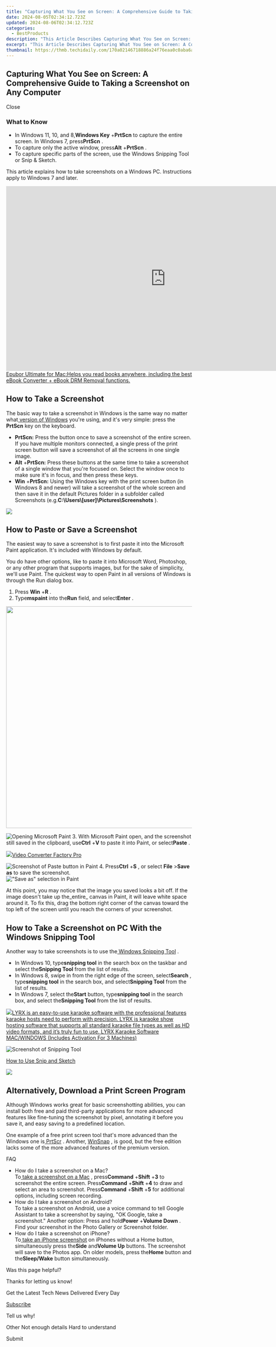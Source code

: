 ```yaml
---
title: "Capturing What You See on Screen: A Comprehensive Guide to Taking a Screenshot on Any Computer"
date: 2024-08-05T02:34:12.723Z
updated: 2024-08-06T02:34:12.723Z
categories:
  - BestProducts
description: "This Article Describes Capturing What You See on Screen: A Comprehensive Guide to Taking a Screenshot on Any Computer"
excerpt: "This Article Describes Capturing What You See on Screen: A Comprehensive Guide to Taking a Screenshot on Any Computer"
thumbnail: https://thmb.techidaily.com/170a02146718886a24f76eaa0c0aba6ab58e23eceef32078422970e554d48bd8.jpg
---
```


## Capturing What You See on Screen: A Comprehensive Guide to Taking a Screenshot on Any Computer

Close 

###  What to Know

* In Windows 11, 10, and 8,**Windows Key** +**PrtScn** to capture the entire screen. In Windows 7, press**PrtScn** .
* To capture only the active window, press**Alt** +**PrtScn** .
* To capture specific parts of the screen, use the Windows Snipping Tool or Snip & Sketch.

 This article explains how to take screenshots on a Windows PC. Instructions apply to Windows 7 and later.

<!-- affiliate ads begin -->
<a href="https://secure.2checkout.com/order/checkout.php?PRODS=4599952&QTY=1&AFFILIATE=108875&CART=1"><iframe width="864" height="500" src="https://www.youtube.com/embed/jVnfr5HudQw" title="The Latest and Easiest Solution to Remove Kindle DRM on Windows (without Degrading)" frameborder="0" allow="accelerometer; autoplay; clipboard-write; encrypted-media; gyroscope; picture-in-picture; web-share" referrerpolicy="strict-origin-when-cross-origin" allowfullscreen></iframe>Epubor Ultimate for Mac:Helps you read books anywhere, including the best eBook Converter + eBook DRM Removal functions.</a>
<!-- affiliate ads end -->
##  How to Take a Screenshot 

 The basic way to take a screenshot in Windows is the same way no matter what[ version of Windows](https://www.lifewire.com/what-version-of-windows-do-i-have-2624927) you're using, and it's very simple: ​press the **PrtScn**  key on the keyboard.

* **PrtScn:** Press the button once to save a screenshot of the entire screen. If you have multiple monitors connected, a single press of the print screen button will save a screenshot of all the screens in one single image.
* **Alt** +**PrtScn:** Press these buttons at the same time to take a screenshot of a single window that you're focused on. Select the window once to make sure it's in focus, and then press these keys.
* **Win** +**PrtScn:** Using the Windows key with the print screen button (in Windows 8 and newer) will take a screenshot of the whole screen and then save it in the default Pictures folder in a subfolder called Screenshots (e.g.**C:\\Users\\\[user\]\\Pictures\\Screenshots** ).

<!-- affiliate ads begin -->
<a href="https://secure.2checkout.com/order/checkout.php?PRODS=35038891&QTY=1&AFFILIATE=108875&CART=1"><img src="https://www.dupinout.com/wp-content/uploads/2021/12/DupInOut-New-Duplicate-Scan-Tab.png" border="0"></a>
<!-- affiliate ads end -->
##  How to Paste or Save a Screenshot 

 The easiest way to save a screenshot is to first paste it into the Microsoft Paint application. It's included with Windows by default.

 You do have other options, like to paste it into Microsoft Word, Photoshop, or any other program that supports images, but for the sake of simplicity, we'll use Paint. The quickest way to open Paint in all versions of Windows is through the Run dialog box.

1. Press **Win** +**R** .
2. Type**mspaint** into the**Run** field, and select**Enter** .  
<!-- affiliate ads begin -->
<a href="https://appsumo.8odi.net/c/5597632/2087389/7443" target="_top" id="2087389"><img src="//a.impactradius-go.com/display-ad/7443-2087389" border="0" alt="" width="1200" height="600"/></a><img height="0" width="0" src="https://appsumo.8odi.net/i/5597632/2087389/7443" style="position:absolute;visibility:hidden;" border="0" />
<!-- affiliate ads end -->
![Opening Microsoft Paint](https://www.lifewire.com/thmb/fYsJ6UVx8AAQfRLYJZOpRg0WNKY=/1500x0/filters:no_upscale():max_bytes(150000):strip_icc():format(webp)/mspaint-566c41d2e9cc4a3f942e2bd6e41de3c6.jpg)
3. With Microsoft Paint open, and the screenshot still saved in the clipboard, use**Ctrl** +**V** to paste it into Paint, or select**Paste** .  
<!-- affiliate ads begin -->
<a href="https://secure.2checkout.com/order/checkout.php?PRODS=4537547&QTY=1&AFFILIATE=108875&CART=1"><img src="https://secure.avangate.com/images/merchant/4b0a0290ad7df100b77e86839989a75e/products/vcfpro.png" border="0">Video Converter Factory Pro</a>
<!-- affiliate ads end -->
![Screenshot of Paste button in Paint](https://www.lifewire.com/thmb/eY_JnmlU4nZDW3O3M9fb-WXW-rg=/1500x0/filters:no_upscale():max_bytes(150000):strip_icc():format(webp)/mspaintpaste-055a89525bb94cf8923a30a3e044df3f.jpg)
4. Press**Ctrl** +**S** , or select **File** \>**Save as** to save the screenshot.  
!["Save as" selection in Paint](https://www.lifewire.com/thmb/jsFWbGEcpxz02bT2lKrhU9QKdlg=/1500x0/filters:no_upscale():max_bytes(150000):strip_icc():format(webp)/mssaveas-3117783b3b4044e2a4e2861e24ac4b27.jpg)

 At this point, you may notice that the image you saved looks a bit off. If the image doesn't take up the_entire_  canvas in Paint, it will leave white space around it. To fix this, drag the bottom right corner of the canvas toward the top left of the screen until you reach the corners of your screenshot.

##  How to Take a Screenshot on PC With the Windows Snipping Tool 

 Another way to take screenshots is to use the[ Windows Snipping Tool](https://www.lifewire.com/windows-vista-snipping-tool-4123251) .

* In Windows 10, type**snipping tool** in the search box on the taskbar and select the**Snipping Tool** from the list of results.
* In Windows 8, swipe in from the right edge of the screen, select**Search** , type**snipping tool** in the search box, and select**Snipping Tool** from the list of results.
* In Windows 7, select the**Start** button, type**snipping tool** in the search box, and select the**Snipping Tool** from the list of results.

<!-- affiliate ads begin -->
<a href="https://shop.pcdj.com/order/checkout.php?PRODS=4698998&QTY=1&AFFILIATE=108875&CART=1"> <img src="https://secure.avangate.com/images/merchant/47f4b6321e9fd8e8f7326a6adc1a7c1e/products/MacBook_Pro_lyrx-withsinger-tv.png" border="0">LYRX is an easy-to-use karaoke software with the professional features karaoke hosts need to perform with precision. LYRX is karaoke show hosting software that supports all standard karaoke file types as well as HD video formats, and it’s truly fun to use. 
LYRX Karaoke Software MAC/WINDOWS (Includes Activation For 3 Machines)</a>
<!-- affiliate ads end -->
![Screenshot of Snipping Tool](https://www.lifewire.com/thmb/gvaURFm7e70fhDRPUiHnJfiWs-Y=/1500x0/filters:no_upscale():max_bytes(150000):strip_icc():format(webp)/Capture-dda252c0f1e74031bd28f4705d461c47.JPG) 

[ How to Use Snip and Sketch ](https://www.lifewire.com/snip-and-sketch-windows-10-4774799) 

<!-- affiliate ads begin -->
<a href="https://shop.incomedia.eu/order/checkout.php?PRODS=12730965&QTY=1&AFFILIATE=108875&CART=1"><img src="https://incomedia.eu/files/images/affiliates/w5/03_WBSX5_728x90_red_CTA.jpg" border="0"></a>
<!-- affiliate ads end -->
##  Alternatively, Download a Print Screen Program 

 Although Windows works great for basic screenshotting abilities, you can install both free and paid third-party applications for more advanced features like fine-tuning the screenshot by pixel, annotating it before you save it, and easy saving to a predefined location.

 One example of a free print screen tool that's more advanced than the Windows one is[ PrtScr](http://www.fiastarta.com/PrtScr/) . Another, [ WinSnap](https://www.ntwind.com/software/winsnap.html) , is good, but the free edition lacks some of the more advanced features of the premium version.

 FAQ

* How do I take a screenshot on a Mac?  
 To[ take a screenshot on a Mac](https://www.lifewire.com/take-screenshot-on-a-mac-5080043) , press**Command** +**Shift** +**3** to screenshot the entire screen. Press**Command** +**Shift** +**4** to draw and select an area to screenshot. Press**Command** +**Shift** +**5** for additional options, including screen recording.
* How do I take a screenshot on Android?  
 To take a screenshot on Android, use a voice command to tell Google Assistant to take a screenshot by saying, "OK Google, take a screenshot." Another option: Press and hold**Power** +**Volume Down** . Find your screenshot in the Photo Gallery or Screenshot folder.
* How do I take a screenshot on iPhone?  
 To[ take an iPhone screenshot](https://www.lifewire.com/how-to-take-iphone-screenshot-2000318) on iPhones without a Home button, simultaneously press the**Side** and**Volume Up** buttons. The screenshot will save to the Photos app. On older models, press the**Home** button and the**Sleep/Wake** button simultaneously.

Was this page helpful?

Thanks for letting us know!

 Get the Latest Tech News Delivered Every Day

[ Subscribe ](https://www.lifewire.com/#) 

Tell us why!

 Other  Not enough details  Hard to understand 

 Submit 

<ins class="adsbygoogle"
     style="display:block"
     data-ad-format="autorelaxed"
     data-ad-client="ca-pub-7571918770474297"
     data-ad-slot="1223367746"></ins>



<ins class="adsbygoogle"
     style="display:block"
     data-ad-client="ca-pub-7571918770474297"
     data-ad-slot="8358498916"
     data-ad-format="auto"
     data-full-width-responsive="true"></ins>
